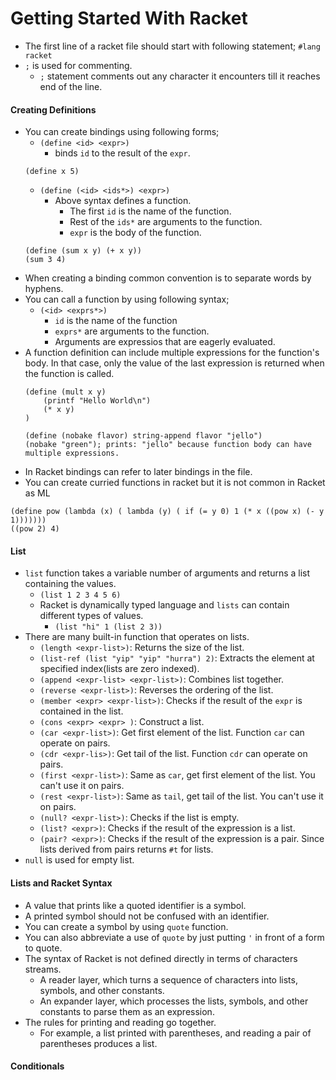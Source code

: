 # Getting Started With Racket

* The first line of a racket file should start with following statement; `#lang racket`
* `;` is used for commenting.
    * `;` statement comments out any character it encounters till it reaches end of the line.

#### Creating Definitions
* You can create bindings using following forms;
    * `(define <id> <expr>)`
        * binds `id` to the result of the `expr`.
    ```racket
    (define x 5)
    ```
    * `(define (<id> <ids*>) <expr>)` 
        * Above syntax defines a function.
            * The first `id` is the name of the function.
            * Rest of the `ids*` are arguments to the function.
            * `expr` is the body of the function.
    ```racket
    (define (sum x y) (+ x y))
    (sum 3 4)
    ```
* When creating a binding common convention is to separate words by hyphens.
* You can call a function by using following syntax;
    * `(<id> <exprs*>)`
        * `id` is the name of the function
        * `exprs*` are arguments to the function.
        * Arguments are expressios that are eagerly evaluated.
* A function definition can include multiple expressions for the function's body. In that case, only the value of the last expression is returned when the function is called.
    ```racket
    (define (mult x y) 
        (printf "Hello World\n")
        (* x y)
    )

    (define (nobake flavor) string-append flavor "jello")
    (nobake "green"); prints: "jello" because function body can have multiple expressions.
    ```
* In Racket bindings can refer to later bindings in the file.
* You can create curried functions in racket but it is not common in Racket as ML 
```racket
(define pow (lambda (x) ( lambda (y) ( if (= y 0) 1 (* x ((pow x) (- y 1)))))))
((pow 2) 4)
```

#### List

* `list` function takes a variable number of arguments and returns a list containing the values. 
    * `(list 1 2 3 4 5 6)`
    * Racket is dynamically typed language and `lists` can contain different types of values.
        * `(list "hi" 1 (list 2 3))` 
* There are many built-in function that operates on lists.
    * `(length <expr-list>)`: Returns the size of the list.
    * `(list-ref (list "yip" "yip" "hurra") 2)`: Extracts the element at specified index(lists are zero indexed).
    * `(append <expr-list> <expr-list>)`: Combines list together.
    * `(reverse <expr-list>)`: Reverses the ordering of the list.
    * `(member <expr> <expr-list>)`: Checks if the result of the `expr` is contained in the list.
    * `(cons <expr> <expr> )`: Construct a list.
    * `(car <expr-list>)`: Get first element of the list. Function `car` can operate on pairs.
    * `(cdr <expr-lis>)`: Get tail of the list. Function `cdr` can operate on pairs.
    * `(first <expr-list>)`: Same as `car`, get first element of the list. You can't use it on pairs.
    * `(rest <expr-list>)`: Same as `tail`, get tail of the list. You can't use it on pairs.
    * `(null? <expr-list>)`: Checks if the list is empty.
    * `(list? <expr>)`: Checks if the result of the expression is a list.
    * `(pair? <expr>)`: Checks if the result of the expression is a pair. Since lists derived from pairs returns `#t` for lists.
* `null` is used for empty list.

#### Lists and Racket Syntax

* A value that prints like a quoted identifier is a symbol.
* A printed symbol should not be confused with an identifier.
* You can create a symbol by using `quote` function.
* You can also abbreviate a use of `quote` by just putting `'` in front of a form to quote.
* The syntax of Racket is not defined directly in terms of characters streams.
    * A reader layer, which turns a sequence of characters into lists, symbols, and other constants.
    * An expander layer, which processes the lists, symbols, and other constants to parse them as an expression.
* The rules for printing and reading go together.
    * For example, a list printed with parentheses, and reading a pair of parentheses produces a list.

#### Conditionals


